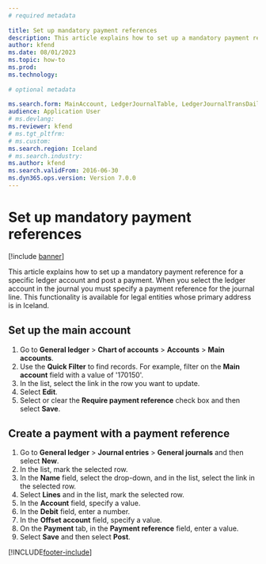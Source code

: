 ```yaml
--- 
# required metadata 
 
title: Set up mandatory payment references
description: This article explains how to set up a mandatory payment reference for a specific ledger account and post a payment. 
author: kfend
ms.date: 08/01/2023
ms.topic: how-to 
ms.prod:  
ms.technology:  
 
# optional metadata 
 
ms.search.form: MainAccount, LedgerJournalTable, LedgerJournalTransDaily   
audience: Application User 
# ms.devlang:  
ms.reviewer: kfend
# ms.tgt_pltfrm:  
# ms.custom:  
ms.search.region: Iceland
# ms.search.industry: 
ms.author: kfend
ms.search.validFrom: 2016-06-30 
ms.dyn365.ops.version: Version 7.0.0 
---
```

# Set up mandatory payment references

[!include [banner](../../includes/banner.md)]

This article explains how to set up a mandatory payment reference for a specific ledger account and post a payment. When you select the ledger account in the journal you must specify a payment reference for the journal line. This functionality is available for legal entities whose primary address is in Iceland.

## Set up the main account
1. Go to **General ledger** > **Chart of accounts** > **Accounts** > **Main accounts**.
2. Use the **Quick Filter** to find records. For example, filter on the **Main account** field with a value of '170150'.
3. In the list, select the link in the row you want to update.
4. Select **Edit**.
5. Select or clear the **Require payment reference** check box and then select **Save**.

## Create a payment with a payment reference
1. Go to **General ledger** > **Journal entries** > **General journals** and then select **New**.
2. In the list, mark the selected row.
3. In the **Name** field, select the drop-down, and in the list, select the link in the selected row.
4. Select **Lines** and in the list, mark the selected row.
5. In the **Account** field, specify a value.
6. In the **Debit** field, enter a number.
7. In the **Offset account** field, specify a value.
8. On the **Payment** tab, in the **Payment reference** field, enter a value.
9. Select **Save** and then select **Post**.




[!INCLUDE[footer-include](../../../includes/footer-banner.md)]
